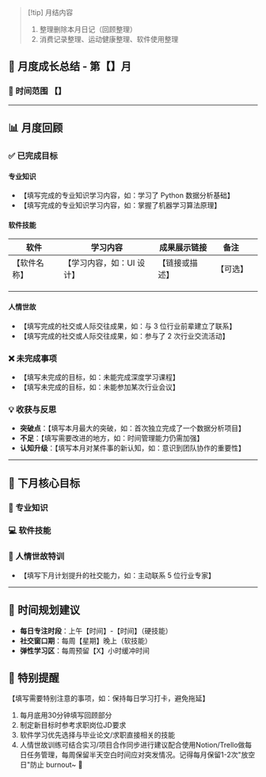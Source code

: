 > [!tip] 月结内容
> 1. 整理删除本月日记（回顾整理）
> 2. 消费记录整理、运动健康整理、软件使用整理

## 🌟 月度成长总结 - 第【】月  
### 📅 时间范围 【】  

---

## 📊 月度回顾  

### ✅ 已完成目标  
#### 专业知识  
- 【填写完成的专业知识学习内容，如：学习了 Python 数据分析基础】  
- 【填写完成的专业知识学习内容，如：掌握了机器学习算法原理】  

#### 软件技能  
| 软件     | 学习内容           | 成果展示链接  | 备注   |     |
| ------ | -------------- | ------- | ---- | --- |
| 【软件名称】 | 【学习内容，如：UI 设计】 | 【链接或描述】 | 【可选】 |     |
|        |                |         |      |     |
|        |                |         |      |     |
|        |                |         |      |     |

#### 人情世故  
- 【填写完成的社交或人际交往成果，如：与 3 位行业前辈建立了联系】  
- 【填写完成的社交或人际交往成果，如：参与了 2 次行业交流活动】  

### ❌ 未完成事项  
- 【填写未完成的目标，如：未能完成深度学习课程】  
- 【填写未完成的目标，如：未能参加某次行业会议】  

### 💡 收获与反思  
- **突破点**：【填写本月最大的突破，如：首次独立完成了一个数据分析项目】  
- **不足**：【填写需要改进的地方，如：时间管理能力仍需加强】  
- **认知升级**：【填写本月对某件事的新认知，如：意识到团队协作的重要性】  

---

## 🎯 下月核心目标  

### 🧠 专业知识  
 
### 💻 软件技能  


### 🤝 人情世故特训  
- 【填写下月计划提升的社交能力，如：主动联系 5 位行业专家】  

---

## 📅 时间规划建议  
- **每日专注时段**：上午【时间】-【时间】（硬技能）  
- **社交窗口期**：每周【星期】晚上（软技能）  
- **弹性学习区**：每周预留【X】小时缓冲时间  

## 🔔 特别提醒  
【填写需要特别注意的事项，如：保持每日学习打卡，避免拖延】  
  
 1. 每月底用30分钟填写回顾部分 
2. 制定新目标时参考求职岗位JD要求 
3. 软件学习优先选择与毕业论文/求职直接相关的技能 
4. 人情世故训练可结合实习/项目合作同步进行建议配合使用Notion/Trello做每日任务管理，每周保留半天空白时间应对突发情况。记得每月保留1-2次"放空日"防止 burnout~ 💪


